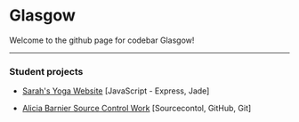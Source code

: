 # Glasgow

Welcome to the github page for codebar Glasgow!

----
### Student projects

* [Sarah's Yoga Website](https://github.com/sarahp1630/yoga_website) [JavaScript - Express, Jade]

* [Alicia Barnier Source Control Work](https://github.com/AliciaBarnier/myfirstrepo) [Sourcecontol, GitHub, Git]

